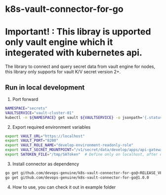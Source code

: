 # k8s-vault-connector-for-go

# Important! : This libray is upported only vault engine which it integerated with kubernetes api.

The library to connect and query secret data from vault engine for nodes, this library only supports for vault K/V secret version 2+.

## Run in local development
1) Port forward
```sh
NAMESPACE="secrets"
VAULTSERVICE="vault-cluster-01"
kubectl -n ${NAMESPACE} get vault ${VAULTSERVICE} -o jsonpath='{.status.vaultStatus.active}' | xargs -0 -I {} kubectl -n ${NAMESPACE} port-forward {} 8200
```

2) Export required environment variables
```sh
export VAULT_URL="https://localhost"
export VAULT_PORT="8200"
export VAULT_ROLE_NAME="develop-environment-readonly-role"
export VAULT_SECRET_MOUNTPOINT="/v1/secret/data/develop/apps/api-gateway-service"
export SATOKEN_FILE="/tmp/SAToken"  # Define only on localhost, after deployed to kubenetes, automatic use /var/run/secrets/kubernetes.io/serviceaccount/token
```
3) Install connector as dependency
```sh
go get github.com/devops-genuine/k8s-vault-connector-for-go@<RELEASE_VERSION>
go get github.com/devops-genuine/k8s-vault-connector-for-go@1.0.0
```
4) How to use, you can check it out in example folder
